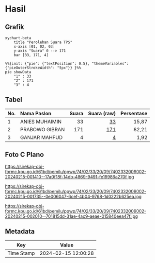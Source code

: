 # Hasil

## Grafik

```mermaid
xychart-beta
    title "Perolehan Suara TPS"
    x-axis [01, 02, 03]
    y-axis "Suara" 0 --> 171
    bar [33, 171, 4]
```

```mermaid
%%{init: {"pie": {"textPosition": 0.5}, "themeVariables": {"pieOuterStrokeWidth": "5px"}} }%%
pie showData
    "1" : 33
    "2" : 171
    "3" : 4
```

## Tabel

| No. | Nama Paslon    | Suara | Suara (raw) | Persentase |
|:--- |:-------------- | -----:| -----------:| ----------:|
| 1   | ANIES MUHAIMIN | 33    | [33][p-1]   | 15,87      |
| 2   | PRABOWO GIBRAN | 171   | [171][p-2]  | 82,21      |
| 3   | GANJAR MAHFUD  | 4     | [4][p-3]    | 1,92       |


[p-1]: https://github.com/gigit-pemilu/pemilu-2024-74-sulawesi-tenggara/blob/main/pilpres/hitung-suara/sub/74-sulawesi-tenggara/sub/02-konawe/sub/33-kapoiala/sub/2009-ulu-lalimbue/sub/002-tps/sub/paslon-1.txt
[p-2]: https://github.com/gigit-pemilu/pemilu-2024-74-sulawesi-tenggara/blob/main/pilpres/hitung-suara/sub/74-sulawesi-tenggara/sub/02-konawe/sub/33-kapoiala/sub/2009-ulu-lalimbue/sub/002-tps/sub/paslon-2.txt
[p-3]: https://github.com/gigit-pemilu/pemilu-2024-74-sulawesi-tenggara/blob/main/pilpres/hitung-suara/sub/74-sulawesi-tenggara/sub/02-konawe/sub/33-kapoiala/sub/2009-ulu-lalimbue/sub/002-tps/sub/paslon-3.txt

## Foto C Plano

https://sirekap-obj-formc.kpu.go.id/61bd/pemilu/ppwp/74/02/33/20/09/7402332009002-20240215-001410--17a0f18f-14db-4869-9491-fe19986a270f.jpg

https://sirekap-obj-formc.kpu.go.id/61bd/pemilu/ppwp/74/02/33/20/09/7402332009002-20240215-001735--0e006047-6cef-4b04-9768-1d0222b625ea.jpg

https://sirekap-obj-formc.kpu.go.id/61bd/pemilu/ppwp/74/02/33/20/09/7402332009002-20240215-002010--701815dd-31ae-4ac9-aeae-015840eea47f.jpg


## Metadata

| Key        | Value               |
| ---------- | ------------------- |
| Time Stamp | 2024-02-15 12:00:28 |



